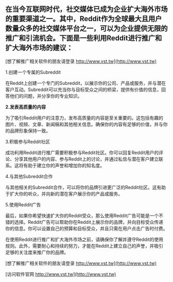 ## **在当今互联网时代，社交媒体已成为企业扩大海外市场的重要渠道之一。其中，Reddit作为全球最大且用户数量众多的社交媒体平台之一，可以为企业提供无限的推广和引流机会。下面是一些利用Reddit进行推广和扩大海外市场的建议：**

[想了解推广相关软件的朋友请登录 http://www.vst.tw](http://www.vst.tw)

1.创建一个专属的Subreddit

在Reddit上创建一个专门的Subreddit，以展示你的公司、产品或服务，并与潜在客户互动。Subreddit可以充当你与目标受众之间的桥梁，提供有价值的信息，回答他们的问题，并分享你的专业知识。

**2.发表高质量的内容**

为了吸引Reddit用户的注意力，发布高质量的内容是至关重要的。这包括有趣的图片、视频、文章、新闻稿和其他相关信息。确保你的内容有足够的价值，并与你的品牌形象保持一致。

3.积极参与Reddit社区

成功利用Reddit进行推广需要积极参与Reddit社区。你可以回复Reddit用户的评论、分享其他用户的内容、参与Reddit上的讨论，并通过私信与潜在客户建立联系。这将有助于建立你的声誉和增加你的知名度。

4.与其他Subreddit合作

与其他相关的Subreddit合作，可以将你的品牌引进更广泛的Reddit社区。这有助于扩大你的听众，并向新的潜在客户展示你的产品或服务。

5.使用Reddit广告

最后，如果你希望快速扩大你的Reddit受众，那么使用Reddit广告可能是一个不错的选择。Reddit广告可以帮助你在Reddit上展示你的品牌，并向目标受众传递你的信息。你可以设置自己的预算和目标受众，并且只需在用户点击广告时付费。

在使用Reddit进行推广和扩大海外市场之前，请确保你了解并遵守Reddit的使用规则。此外，需要耐心和持续的努力，才能在Reddit上建立自己的声誉，并吸引足够的关注度来推广你的品牌。

[想了解推广相关软件的朋友请登录 http://www.vst.tw](http://www.vst.tw)


[访问软件官网 http://www.vst.tw](http://www.vst.tw)
